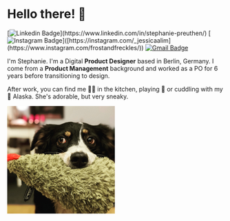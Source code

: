 # Hello there! 👋
[![Linkedin Badge](https://img.shields.io/badge/-stephanie-blue?style=flat&logo=Linkedin&logoColor=white&link=[https://www.linkedin.com/in/jlim/](https://www.linkedin.com/in/stephanie-preuthen/))](https://www.linkedin.com/in/stephanie-preuthen/)
[![Instagram Badge](https://img.shields.io/badge/-@frostandfreckles-purple?style=flat&logo=instagram&logoColor=white&link=[https://instagram.com/_jessicaalim/](https://www.instagram.com/frostandfreckles/))]([https://instagram.com/_jessicaalim](https://www.instagram.com/frostandfreckles/))
[![Gmail Badge](https://img.shields.io/badge/-kann.zaubern-c14438?style=flat&logo=Gmail&logoColor=white&link=mailto:kann.zaubern@gmail.com)](mailto:kann.zaubern@gmail.com)

I'm Stephanie. I'm a Digital **Product Designer** based in Berlin, Germany. I come from a **Product Management** background and worked as a PO for 6 years before transitioning to design.

After work, you can find me 👩‍🍳 in the kitchen, playing 🎾 or cuddling with my 🐶 Alaska. She's adorable, but very sneaky.

![DOG](./a3.jpg) 
